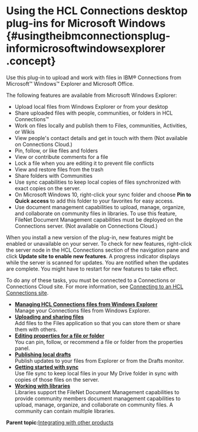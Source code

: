 # Using the HCL Connections desktop plug-ins for Microsoft Windows {#usingtheibmconnectionsplug-informicrosoftwindowsexplorer .concept}

Use this plug-in to upload and work with files in IBM® Connections from Microsoft™ Windows™ Explorer and Microsoft Office.

The following features are available from Microsoft Windows Explorer:

-   Upload local files from Windows Explorer or from your desktop
-   Share uploaded files with people, communities, or folders in HCL Connections™
-   Work on files locally and publish them to Files, communities, Activities, or Wikis
-   View people's contact details and get in touch with them \(Not available on Connections Cloud.\)
-   Pin, follow, or like files and folders
-   View or contribute comments for a file
-   Lock a file when you are editing it to prevent file conflicts
-   View and restore files from the trash
-   Share folders with Communities
-   Use sync capabilities to keep local copies of files synchronized with exact copies on the server.
-   On Microsoft Windows 10, right-click your sync folder and choose **Pin to Quick access** to add this folder to your favorites for easy access.
-   Use document management capabilities to upload, manage, organize, and collaborate on community files in libraries. To use this feature, FileNet Document Management capabilities must be deployed on the Connections server. \(Not available on Connections Cloud.\)

When you install a new version of the plug-in, new features might be enabled or unavailable on your server. To check for new features, right-click the server node in the HCL Connections section of the navigation pane and click **Update site to enable new features**. A progress indicator displays while the server is scanned for updates. You are notified when the updates are complete. You might have to restart for new features to take effect.

To do any of these tasks, you must be connected to a Connections or Connections Cloud site. For more information, see [Connecting to an HCL Connections site](t_ms_plugins_connect.md).

-   **[Managing HCL Connections files from Windows Explorer](../../connectors/enduser/c_files_windows_explorer_nav.md)**  
Manage your Connections files from Windows Explorer.
-   **[Uploading and sharing files](../../connectors/enduser/c_files_windows_upload_over.md)**  
Add files to the Files application so that you can store them or share them with others.
-   **[Editing properties for a file or folder](../../connectors/enduser/t_files_windows_view_props.md)**  
You can pin, follow, or recommend a file or folder from the properties panel.
-   **[Publishing local drafts](../../connectors/enduser/c_files_windows_versions_over.md)**  
Publish updates to your files from Explorer or from the Drafts monitor.
-   **[Getting started with sync](../../connectors/enduser/ms_desktop_plugin_filesync_gs2.md)**  
Use file sync to keep local files in your My Drive folder in sync with copies of those files on the server.
-   **[Working with libraries](../../connectors/enduser/c_files_windows_ccm_overview.md)**  
Libraries support the FileNet Document Management capabilities to provide community members document management capabilities to upload, manage, organize, and collaborate on community files. A community can contain multiple libraries.

**Parent topic:**[Integrating with other products](../../connectors/admin/c_connectors_over.md)

